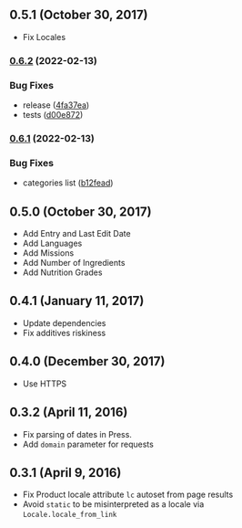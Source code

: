 ## 0.5.1 (October 30, 2017) ##

* Fix Locales

### [0.6.2](https://github.com/openfoodfacts/openfoodfacts-ruby/compare/v0.6.1...v0.6.2) (2022-02-13)


### Bug Fixes

* release ([4fa37ea](https://github.com/openfoodfacts/openfoodfacts-ruby/commit/4fa37ea0aadd59a7300147e028a219d9df4bee45))
* tests ([d00e872](https://github.com/openfoodfacts/openfoodfacts-ruby/commit/d00e87265a5bd6aa086480e4896adf6b6d2402a2))

### [0.6.1](https://github.com/openfoodfacts/openfoodfacts-ruby/compare/v0.6.0...v0.6.1) (2022-02-13)


### Bug Fixes

* categories list ([b12fead](https://github.com/openfoodfacts/openfoodfacts-ruby/commit/b12fead730990e80bff66d262b744e96f644e752))

## 0.5.0 (October 30, 2017) ##

* Add Entry and Last Edit Date
* Add Languages
* Add Missions
* Add Number of Ingredients
* Add Nutrition Grades

## 0.4.1 (January 11, 2017) ##

* Update dependencies
* Fix additives riskiness

## 0.4.0 (December 30, 2017) ##

* Use HTTPS

## 0.3.2 (April 11, 2016) ##

* Fix parsing of dates in Press.
* Add `domain` parameter for requests

## 0.3.1 (April 9, 2016) ##

*   Fix Product locale attribute `lc` autoset from page results
*   Avoid `static` to be misinterpreted as a locale via `Locale.locale_from_link`
